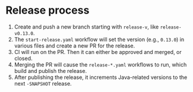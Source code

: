 # Release process

1. Create and push a new branch starting with `release-v`, like `release-v0.13.0`.
1. The `start-release.yaml` workflow will set the version (e.g., `0.13.0`) in various files and create a new PR for the release.
1. CI will run on the PR. Then it can either be approved and merged, or closed.
1. Merging the PR will cause the `release-*.yaml` workflows to run, which build and publish the release.
1. After publishing the release, it increments Java-related versions to the next `-SNAPSHOT` release.
